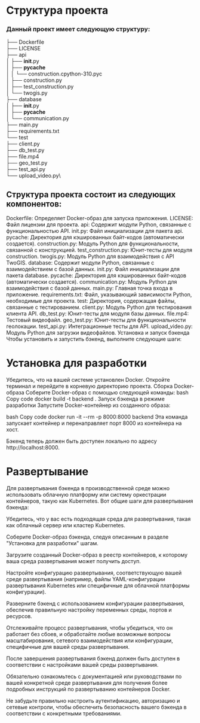# Структура проекта
### Данный проект имеет следующую структуру:

├── Dockerfile\
├── LICENSE\
├── api\
│   ├── __init__.py\
│   ├── __pycache__\
│   │   └── construction.cpython-310.pyc\
│   ├── construction.py\
│   ├── test_construction.py\
│   └── twogis.py\
├── database\
│   ├── __init__.py\
│   ├── __pycache__\
│   └── communication.py\
├── main.py\
├── requirements.txt\
└── test\
    ├── client.py\
    ├── db_test.py\
    ├── file.mp4\
    ├── geo_test.py\
    ├── test_api.py\
    └── upload_video.py\
    
## Структура проекта состоит из следующих компонентов:

Dockerfile: Определяет Docker-образ для запуска приложения.
LICENSE: Файл лицензии для проекта.
api: Содержит модули Python, связанные с функциональностью API.
init.py: Файл инициализации для пакета api.
pycache: Директория для кэшированных байт-кодов (автоматически создается).
construction.py: Модуль Python для функциональности, связанной с конструкцией.
test_construction.py: Юнит-тесты для модуля construction.
twogis.py: Модуль Python для взаимодействия с API TwoGIS.
database: Содержит модули Python, связанные с взаимодействием с базой данных.
init.py: Файл инициализации для пакета database.
pycache: Директория для кэшированных байт-кодов (автоматически создается).
communication.py: Модуль Python для взаимодействия с базой данных.
main.py: Главная точка входа в приложение.
requirements.txt: Файл, указывающий зависимости Python, необходимые для проекта.
test: Директория, содержащая файлы, связанные с тестированием.
client.py: Модуль Python для тестирования клиента API.
db_test.py: Юнит-тесты для модуля базы данных.
file.mp4: Тестовый видеофайл.
geo_test.py: Юнит-тесты для функциональности геолокации.
test_api.py: Интеграционные тесты для API.
upload_video.py: Модуль Python для загрузки видеофайлов.
Установка и запуск бэкенда
Чтобы установить и запустить бэкенд, выполните следующие шаги:

# Установка для разработки
Убедитесь, что на вашей системе установлен Docker.
Откройте терминал и перейдите в корневую директорию проекта.
Сборка Docker-образа
Соберите Docker-образ с помощью следующей команды:
bash
Copy code
docker build -t backend .
Запуск бэкенда в режиме разработки
Запустите Docker-контейнер из созданного образа:

bash
Copy code
docker run -it --rm -p 8000:8000 backend
Эта команда запускает контейнер и перенаправляет порт 8000 из контейнера на хост.

Бэкенд теперь должен быть доступен локально по адресу http://localhost:8000.

# Развертывание
Для развертывания бэкенда в производственной среде можно использовать облачную платформу или систему оркестрации контейнеров, такую как Kubernetes. Вот общие шаги для развертывания бэкенда:

Убедитесь, что у вас есть подходящая среда для развертывания, такая как облачный сервер или кластер Kubernetes.

Соберите Docker-образ бэкенда, следуя описанным в разделе "Установка для разработки" шагам.

Загрузите созданный Docker-образ в реестр контейнеров, к которому ваша среда развертывания может получить доступ.

Настройте конфигурацию развертывания, соответствующую вашей среде развертывания (например, файлы YAML-конфигурации развертывания Kubernetes или специфичные для облачной платформы конфигурации).

Разверните бэкенд с использованием конфигурации развертывания, обеспечив правильную настройку переменных среды, портов и ресурсов.

Отслеживайте процесс развертывания, чтобы убедиться, что он работает без сбоев, и обработайте любые возможные вопросы масштабирования, сетевого взаимодействия или конфигурации, специфичные для вашей среды развертывания.

После завершения развертывания бэкенд должен быть доступен в соответствии с настройками вашей среды развертывания.

Обязательно ознакомьтесь с документацией или руководствами по вашей конкретной среде развертывания для получения более подробных инструкций по развертыванию контейнеров Docker.

Не забудьте правильно настроить аутентификацию, авторизацию и сетевые контроли, чтобы обеспечить безопасность вашего бэкенда в соответствии с конкретными требованиями.




